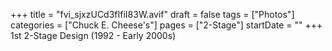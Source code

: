 +++
title = "fvi_sjxzUCd3fIfiI83W.avif"
draft = false
tags = ["Photos"]
categories = ["Chuck E. Cheese's"]
pages = ["2-Stage"]
startDate = ""
+++
1st 2-Stage Design (1992 - Early 2000s)
